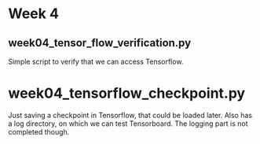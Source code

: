# Week 4

## week04_tensor_flow_verification.py
Simple script to verify that we can access Tensorflow.

# week04_tensorflow_checkpoint.py
Just saving a checkpoint in Tensorflow, that could be loaded later. Also has a log directory, on which we can test Tensorboard. The logging part is not completed though.